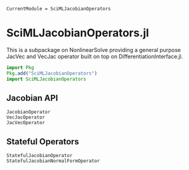 ```@meta
CurrentModule = SciMLJacobianOperators
```

# SciMLJacobianOperators.jl

This is a subpackage on NonlinearSolve providing a general purpose JacVec and VecJac
operator built on top on DifferentiationInterface.jl.

```julia
import Pkg
Pkg.add("SciMLJacobianOperators")
import SciMLJacobianOperators
```

## Jacobian API

```@docs
JacobianOperator
VecJacOperator
JacVecOperator
```

## Stateful Operators

```@docs
StatefulJacobianOperator
StatefulJacobianNormalFormOperator
```
